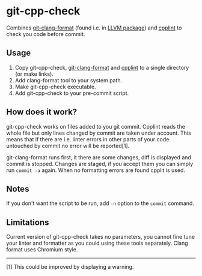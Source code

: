 git-cpp-check
=============

Combines [git-clang-format](https://llvm.org/svn/llvm-project/cfe/trunk/tools/clang-format/git-clang-format) (found i.e. in [LLVM package](http://llvm.org/releases/download.html)) and [cpplint](http://google-styleguide.googlecode.com/svn/trunk/cpplint/cpplint.py) to check you code before commit.

Usage
-----
1. Copy git-cpp-check, [git-clang-format](https://llvm.org/svn/llvm-project/cfe/trunk/tools/clang-format/git-clang-format) and [cpplint](http://google-styleguide.googlecode.com/svn/trunk/cpplint/cpplint.py) to a single directory (or make links).
2. Add clang-format tool to your system path.
3. Make git-cpp-check executable.
4. Add git-cpp-check to your pre-commit script.

How does it work?
-----------------
git-cpp-check works on files added to you git commit. Cpplint reads the whole file but only lines changed by commit are taken under account. This means that if there are i.e. linter errors in other parts of your code untouched by commit no error will be reported[1].

git-clang-format runs first, it there are some changes, diff is displayed and commit is stopped. Changes are staged, if you accept them you can simply run `commit -a` again. 
When no formatting errors are found cpplit is used.

Notes
-----
If you don't want the script to be run, add `-n` option to the `commit` command.

Limitations
-----------
Current version of git-cpp-check takes no parameters, you cannot fine tune your linter and formatter as you could using these tools separately. Clang format uses Chromium style.


---
[1] This could be improved by displaying a warning.
